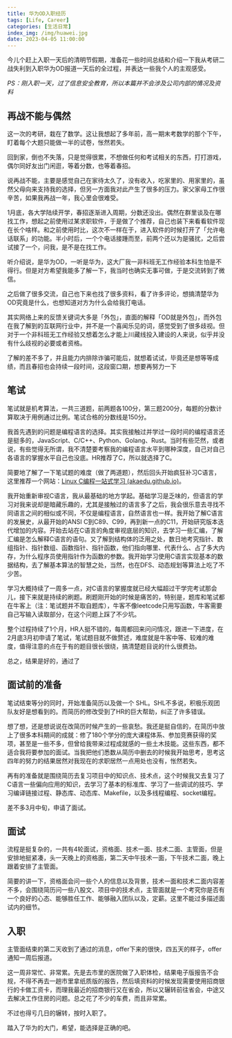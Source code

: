 ```yaml
---
title: 华为OD入职经历
tags: [Life, Career]
categories: [生活日常]
index_img: /img/huawei.jpg
date: 2023-04-05 11:00:00
---
```


今儿个赶上入职一天后的清明节假期，准备花一些时间总结和介绍一下我从考研二战失利到入职华为OD报道一天后的全过程，并表达一些我个人的主观感受。

<!--more-->

*PS：刚入职一天，过了信息安全教育，所以本篇并不会涉及公司内部的情况及资料*

## 再战不能与偶然

这一次的考研，栽在了数学。这让我想起了多年前，高一期末考数学的那个下午，盯着每个大题只能做一半的试卷，怅然若失。

回到家，倒也不失落，只是觉得很累，不想做任何和考试相关的东西，打打游戏，偶尔同好友出门闲逛，等着分数，也等着春招。

说再战不能，主要是感觉自己在家待太久了，没有收入，吃家里的、用家里的，虽然父母向来支持我的选择，但另一方面我对此产生了很多的压力。家父家母工作很辛苦，如果我再战一年，我心里会很难受。

1月底，各大学陆续开学，春招逐渐进入周期，分数还没出。偶然在群里谈及在哪找工作，想起之前使用过某求职软件，于是做了个推荐，自己也装下来看看软件现在长个啥样。和之前使用时比，这次不一样在于，进入软件的时候打开了「允许电话联系」的功能。半小时后，一个个电话接踵而至，前两个还以为是骚扰，之后尝试接了一个，问我，是不是在找工作。

听介绍说，是华为OD，一听是华为，这大厂我一非科班无工作经验本科生怕是不得行。但是对方希望我能多了解一下，我当时也确实无事可做，于是交流转到了微信。

之后做了很多交流，自己也下来也找了很多资料，看了许多评论，想搞清楚华为OD究竟是什么，也想知道对方为什么会给我打电话。

其实网络上来的反馈关键词大多是「外包」，直面的解释「OD就是外包」，而外包在我了解到的互联网行业中，并不是一个喜闻乐见的词，感觉受到了很多歧视。但对于一个非科班无工作经验又想着怎么才能上川藏线投入建设的人来说，似乎并没有什么歧视的必要或者资格。

了解的差不多了，并且能力内排除诈骗可能后，就想着试试，毕竟还是想等等成绩，而且春招也会持续一段时间，这段窗口期，想要再努力一下

## 笔试

笔试就是机考算法，一共三道题，前两题各100分，第三题200分，每题的分数计算取决于用例通过比例。笔试合格的分数线是150分。

我首先遇到的问题是编程语言的选择。其实我接触过并学过一段时间的编程语言还是挺多的，JavaScript、C/C++、Python、Golang、Rust。当时有些茫然，或者说，有些觉得无所谓，我不清楚要考察我的编程语言水平到哪种深度，自己对自己各语言的掌握水平自己也没底。HR推荐了C，所以就选择了C。

简要地了解了一下笔试题的难度（做了两道题），然后回头开始疯狂补习C语言，这里推荐一个网站：[Linux C编程一站式学习 (akaedu.github.io)](https://akaedu.github.io/book/index.html)。

我开始重新审视C语言，我从最基础的地方学起。基础学习是乏味的，但语言的学习对我来说却是暗藏乐趣的，尤其是接触过的语言多了之后，我会很乐意去寻找不同语言之间的相似或不同，不仅是编程语言，自然语言也一样。我开始了解C语言的发展史，从最开始的ANSI C到C89、C99，再到新一点的C11，开始研究版本迭代增加的内容。开始去站在C语言的角度审视底层的知识，去学习一些汇编，了解汇编是怎么解释C语言的语句。又了解到结构体的泛用之处，数日地考究指针、数组指针、指针数组、函数指针、指针函数，他们指向哪里、代表什么、占了多大内存，为什么程序员使用指针作为函数的参数。我开始学习使用C语言实现基本的数据结构，去了解基本算法的智慧之处，当然，也在DFS、动态规划等算法上吃了不少苦。

学习大概持续了一周多一点，对C语言的掌握度就已经大幅超过干学完考试那会儿，接下来就是持续的刷题。刷题刚开始的时候是痛苦的，特别是，题库和笔试都在牛客上（注：笔试题并不取自题库），牛客不像leetcode只用写函数，牛客需要自己写输入读取部分，在这个问题上踩了不少坑。

整个过程持续了1个月，HR人挺不错的，每周都回来问问情况，跟进一下进度，在2月底3月初申请了笔试，笔试题目就不做赘述，难度就是牛客中等、较难的难度，值得注意的点在于有的题目很长很绕，搞清楚题目说的什么很费劲。

总之，结果是好的，通过了

## 面试前的准备

笔试结束等分的同时，开始准备简历以及做一个 SHL。SHL不多说，积极乐观团队友好是想看到的。而简历的修改受到了HR的巨大帮助，纠正了许多错误。

想了想，还是想说说在改简历时候产生的一些哀愁。我还是挺自信的，在简历中放上了很多本科期间的成就：修了180个学分的庞大课程体系、参加竞赛获得的奖项，甚至是一些不多，但曾给我带来过程成就感的一些土木技能。这些东西，都不适合我将要参加的面试。当我把他们悉数从简历中删去的时候我开始思考，思考这四年的努力的结果居然对我现在的求职居然一点用处也没有，怅然若失。

再有的准备就是围绕简历去复习项目中的知识点、技术点，这个时候我又去复习了C语言一些偏向应用的知识，去学习了基本的标准库、学习了一些调试的技巧、学习编译链接过程、静态库、动态库、Makefile，以及多线程编程、socket编程。

差不多3月中旬，申请了面试。

## 面试

流程是挺复杂的，一共有4轮面试，资格面、技术一面、技术二面、主管面，但是安排地挺紧凑，头一天晚上的资格面，第二天中午技术一面，下午技术二面，晚上跟着安排了主管面。

简要的讲一下，资格面会问一些个人的信息以及背景，技术一面和技术二面内容差不多，会围绕简历问一些八股文、项目中的技术点，主管面就是一个考究你是否有一个良好的心态、能够胜任工作、能够融入团队以及，定薪。这里不能过多描述面试内的细节。

## 入职

主管面结束的第二天收到了通过的消息，offer下来的很快，四五天的样子，offer通知一周后报道。

这一周非常忙、非常累。先是去市里的医院做了入职体检，结果电子版报告不合规，不得不再去一趟市里拿纸质版的报告，然后填资料的时候发现需要使用招商银行的卡做工资卡，而理我最近的招商银行又在省会，所以又辗转前往省会，中途又去解决工作住房的问题。总之花了不少的车费，而且非常累。

不过也得亏几日的辗转，按时入职了。

踏入了华为的大门，希望，能选择是正确的吧。